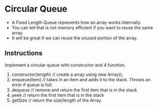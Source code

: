 # Circular Queue

- A Fixed Length Queue represents how an array works internally.
- You can tell that is not memory efficient if you want to reuse the same array.
- It will be great if we can reuse the unused portion of the array.

## Instructions

Implement a circular queue with constructor and 4 function.

1. constructor(length) // create a array using new Array(<size of array>);
2. enqueue(item) // takes in an item and adds it to the stack. Throws an error if queue is full.
3. dequeue // remove and return the first item that is in the stack
4. peek // return the first item that is in the stack
5. getSize // return the size/length of the Array.
